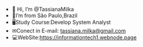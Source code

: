- 👋 Hi, I’m @TassianaMilka
- 🏡I’m from São Paulo,Brazil
- 🖥️Study Course:Develop System Analyst
- ✉Conect in E-mail: tassiana.milka@gmail.com
- 💻WebSite:https://informationtech1.webnode.page

              



  
 
<!---
TassianaMilka/TassianaMilka is a ✨ special ✨ repository because its `README.md` (this file) appears on your GitHub profile.
You can click the Preview link to take a look at your changes.
--->
